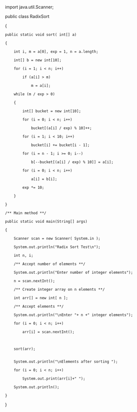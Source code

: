 import java.util.Scanner;
 


public class RadixSort 

{
    
    
    public static void sort( int[] a)
    
    {
        
        int i, m = a[0], exp = 1, n = a.length;
        
        int[] b = new int[10];
        
        for (i = 1; i < n; i++)
            
            if (a[i] > m)
                
                m = a[i];
        
        while (m / exp > 0)
        
        {
            
            int[] bucket = new int[10];
 
            for (i = 0; i < n; i++)
                
                bucket[(a[i] / exp) % 10]++;
            
            for (i = 1; i < 10; i++)
                
                bucket[i] += bucket[i - 1];
            
            for (i = n - 1; i >= 0; i--)
                
                b[--bucket[(a[i] / exp) % 10]] = a[i];
            
            for (i = 0; i < n; i++)
                
                a[i] = b[i];
            
            exp *= 10;        
        
        }
    
    }    
    
    /** Main method **/
    
    public static void main(String[] args) 
    
    {
        
        Scanner scan = new Scanner( System.in );        
        
        System.out.println("Radix Sort Test\n");
        
        int n, i;
        
        /** Accept number of elements **/
        
        System.out.println("Enter number of integer elements");
        
        n = scan.nextInt();
        
        /** Create integer array on n elements **/
        
        int arr[] = new int[ n ];
        
        /** Accept elements **/
        
        System.out.println("\nEnter "+ n +" integer elements");
        
        for (i = 0; i < n; i++)
            
            arr[i] = scan.nextInt();
        
        
        
        sort(arr);
        
        
        System.out.println("\nElements after sorting ");        
        
        for (i = 0; i < n; i++)
            
            System.out.print(arr[i]+" ");            
        
        System.out.println();                     
    
    }    

}
